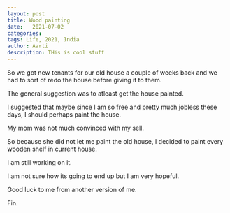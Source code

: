 ```yaml
---
layout: post
title: Wood painting
date:   2021-07-02
categories:
tags: Life, 2021, India
author: Aarti
description: THis is cool stuff
---
```


<!--more-->

So we got new tenants for our old house a couple of weeks back 
and we had to sort of redo the house before giving it to them. 

The general suggestion was to atleast get the house painted. 

I suggested that maybe since I am so free and pretty much jobless 
these days, I should perhaps paint the house. 

My mom was not much convinced with my sell. 

So because she did not let me paint the old house, I decided to paint
every wooden shelf in current house. 

I am still working on it. 

I am not sure how its going to end up but I am very hopeful. 

Good luck to me from another version of me.




Fin. 










